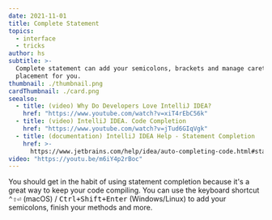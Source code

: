 ```yaml
---
date: 2021-11-01
title: Complete Statement
topics:
  - interface
  - tricks
author: hs
subtitle: >-
  Complete statement can add your semicolons, brackets and manage caret
  placement for you.
thumbnail: ./thumbnail.png
cardThumbnail: ./card.png
seealso:
  - title: (video) Why Do Developers Love IntelliJ IDEA?
    href: "https://www.youtube.com/watch?v=xiT4rEbC56k"
  - title: (video) IntelliJ IDEA. Code Completion
    href: "https://www.youtube.com/watch?v=jTud6GIqVgk"
  - title: (documentation) IntelliJ IDEA Help - Statement Completion
    href: >-
      https://www.jetbrains.com/help/idea/auto-completing-code.html#statements_completion
video: "https://youtu.be/m6iY4p2rBoc"
---
```


You should get in the habit of using statement completion because it's a great way to keep your code compiling. You can use the keyboard shortcut <kbd>⌃⇧⏎</kbd> (macOS) / <kbd>Ctrl+Shift+Enter</kbd> (Windows/Linux) to add your semicolons, finish your methods and more.
